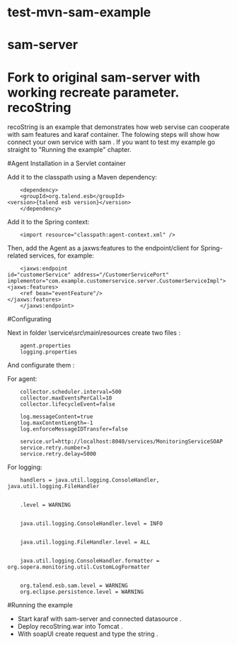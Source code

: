 test-mvn-sam-example
======================
sam-server
====================
Fork to original sam-server with working recreate parameter.
recoString
====================

recoString is an example that demonstrates how web servise can cooperate with sam features and karaf container. 
The folowing steps will show how connect your own service with sam . If you want to test my example
go straight to "Running the example" chapter. 


#Agent Installation in a Servlet container



Add it to the classpath using a Maven dependency:
  

        <dependency> 
        <groupId>org.talend.esb</groupId>
	<version>{talend esb version}</version>
        </dependency>

Add it to the Spring context:

        <import resource="classpath:agent-context.xml" />

Then, add the Agent as a jaxws:features to the endpoint/client for Spring-related services, for example:

        <jaxws:endpoint
    id="customerService" address="/CustomerServicePort" 
    implementor="com.example.customerservice.server.CustomerServiceImpl"> 
    <jaxws:features>
        <ref bean="eventFeature"/>
    </jaxws:features>
        </jaxws:endpoint>

#Configurating

Next in folder \service\src\main\resources create two files :

        agent.properties 
        logging.properties
And configurate them :

For agent:

        collector.scheduler.interval=500
        collector.maxEventsPerCall=10
        collector.lifecycleEvent=false

        log.messageContent=true
        log.maxContentLength=-1
        log.enforceMessageIDTransfer=false

        service.url=http://localhost:8040/services/MonitoringServiceSOAP
        service.retry.number=3
        service.retry.delay=5000

For logging:

        handlers = java.util.logging.ConsoleHandler, java.util.logging.FileHandler 


        .level = WARNING 


        java.util.logging.ConsoleHandler.level = INFO 


        java.util.logging.FileHandler.level = ALL 


        java.util.logging.ConsoleHandler.formatter = org.sopera.monitoring.util.CustomLogFormatter


        org.talend.esb.sam.level = WARNING 
        org.eclipse.persistence.level = WARNING

#Running the example


- Start karaf with sam-server and connected datasource . 
- Deploy recoString.war into Tomcat . 
- With soapUI create request and type the string .

